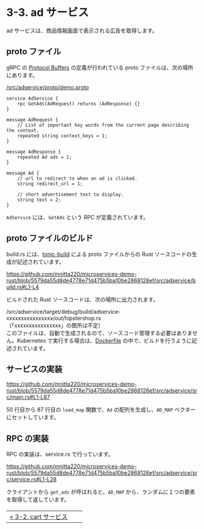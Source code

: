 # 3-3. ad サービス

ad サービスは、商品情報画面で表示される広告を取得します。

## proto ファイル

gRPC の [Protocol Buffers](https://protobuf.dev/) の定義が行われている proto ファイルは、次の場所にあります。

[/src/adservice/proto/demo.proto](/src/adservice/proto/demo.proto)

```
service AdService {
    rpc GetAds(AdRequest) returns (AdResponse) {}
}

message AdRequest {
    // List of important key words from the current page describing the context.
    repeated string context_keys = 1;
}

message AdResponse {
    repeated Ad ads = 1;
}

message Ad {
    // url to redirect to when an ad is clicked.
    string redirect_url = 1;

    // short advertisement text to display.
    string text = 2;
}
```

`AdService` には、`GetAds` という RPC が定義されています。

## proto ファイルのビルド

build.rs には、[tonic-build](https://github.com/hyperium/tonic/tree/master/tonic-build) による proto ファイルからの Rust ソースコードの生成が記述されています。

https://github.com/mnitta220/microservices-demo-rust/blob/5579da55d8de4778e71d475b5ba10be2868126ef/src/adservice/build.rs#L1-L4

ビルドされた Rust ソースコードは、次の場所に出力されます。

/src/adservice/target/debug/build/adservice-xxxxxxxxxxxxxxxx/out/hipstershop.rs  
（「xxxxxxxxxxxxxxxx」の箇所は不定）  
このファイルは、自動で生成されるので、ソースコード管理する必要はありません。Kubernetes で実行する場合は、[Dockerfile](/src/adservice/Dockerfile) の中で、ビルドを行うように記述されています。

## サービスの実装

https://github.com/mnitta220/microservices-demo-rust/blob/5579da55d8de4778e71d475b5ba10be2868126ef/src/adservice/src/main.rs#L1-L87

50 行目から 87 行目の `load_map` 関数で、`Ad` の配列を生成し、`AD_MAP` ベクターにセットしています。

## RPC の実装

RPC の実装は、service.rs で行っています。

https://github.com/mnitta220/microservices-demo-rust/blob/5579da55d8de4778e71d475b5ba10be2868126ef/src/adservice/src/service.rs#L1-L28

クライアントから `get_ads` が呼ばれると、`AD_MAP` から、ランダムに１つの要素を取得して返しています。

<table style="width: 90%; margin-top: 20px;">
<tr>
<td style="text-align: left"><a href="./3-2.cart.md">&lt;&nbsp;3-2. cart サービス</a></td>
<td></td>
<td style="text-align: right"></td>
</tr>
</table>
